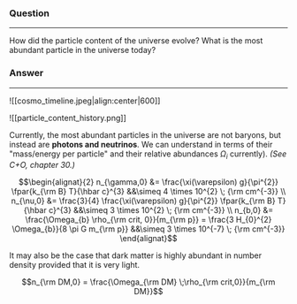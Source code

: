 ### Question
---
How did the particle content of the universe evolve? What is the most abundant particle in the universe today?

### Answer
---
![[cosmo_timeline.jpeg|align:center|600]]

![[particle_content_history.png]]

Currently, the most abundant particles in the universe are not baryons, but instead are **photons and neutrinos**. We can understand in terms of their "mass/energy per particle" and their relative abundances $\Omega_i$ currently). *(See C+O, chapter 30.)*

$$\begin{alignat}{2}
	n_{\gamma,0} &= \frac{\xi(\varepsilon) g}{\pi^{2}} \fpar{k_{\rm B} T}{\hbar c}^{3} &&\simeq 4 \times 10^{2} \; {\rm cm^{-3}} \\
	n_{\nu,0} &= \frac{3}{4} \frac{\xi(\varepsilon) g}{\pi^{2}} \fpar{k_{\rm B} T}{\hbar c}^{3} &&\simeq 3 \times 10^{2} \; {\rm cm^{-3}} \\
	n_{b,0} &= \frac{\Omega_{b} \rho_{\rm crit, 0}}{m_{\rm p}} = \frac{3 H_{0}^{2} \Omega_{b}}{8 \pi G m_{\rm p}} &&\simeq 3 \times 10^{-7} \; {\rm cm^{-3}}
\end{alignat}$$

It may also be the case that dark matter is highly abundant in number density provided that it is very light.

$$n_{\rm DM,0} = \frac{\Omega_{\rm DM} \;\rho_{\rm crit,0}}{m_{\rm DM}}$$

